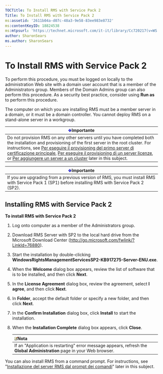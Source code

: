 ```yaml
---
TOCTitle: To Install RMS with Service Pack 2
Title: To Install RMS with Service Pack 2
ms:assetid: '2611b04a-d07c-48a3-9e58-83ee983e8732'
ms:contentKeyID: 18824538
ms:mtpsurl: 'https://technet.microsoft.com/it-it/library/Cc720217(v=WS.10)'
author: SharonSears
ms.author: SharonSears
---
```


To Install RMS with Service Pack 2
==================================

To perform this procedure, you must be logged on locally to the administration Web site with a domain user account that is a member of the Administrators group. Members of the Domain Admins group can also perform this procedure. As a security best practice, consider using **Run as** to perform this procedure.

The computer on which you are installing RMS must be a member server in a domain, or it must be a domain controller. You cannot deploy RMS on a stand-alone server in a workgroup.

| ![](/security-updates/images/Cc720217.Important(WS.10).gif)Importante                                                                                                                                                                                                                                                                                                                                                                                                                                                                                                          |
|-------------------------------------------------------------------------------------------------------------------------------------------------------------------------------------------------------------------------------------------------------------------------------------------------------------------------------------------------------------------------------------------------------------------------------------------------------------------------------------------------------------------------------------------------------------------------------------------|
| Do not provision RMS on any other servers until you have completed both the installation and provisioning of the first server in the root cluster. For instructions, see [Per eseguire il provisioning del primo server di certificazione principale](https://technet.microsoft.com/debc42f3-74ff-4c99-b7a4-4921fccdabc2), [Per eseguire il provisioning di un server licenze](https://technet.microsoft.com/4d67b898-0ba9-4eef-ab7d-ee0ca55a688e), or [Per aggiungere un server a un cluster](https://technet.microsoft.com/db635238-5528-4bec-9cc6-8244e2b3d733) later in this subject. |

| ![](/security-updates/images/Cc720217.Important(WS.10).gif)Importante                                                                     |
|------------------------------------------------------------------------------------------------------------------------------------------------------|
| If you are upgrading from a previous version of RMS, you must install RMS with Service Pack 1 (SP1) before installing RMS with Service Pack 2 (SP2). |

Installing RMS with Service Pack 2
----------------------------------

**To install RMS with Service Pack 2**
1.  Log onto computer as a member of the Administrators group.

2.  Download RMS Server with SP2 to the local hard drive from the Microsoft Download Center (http://go.microsoft.com/fwlink/?LinkId=76880).

3.  Start the installation by double-clicking **WindowsRightsManagementServicesSP2-KB917275-Server-ENU.exe**.

4.  When the **Welcome** dialog box appears, review the list of software that is to be installed, and then click **Next**.

5.  In the **License Agreement** dialog box, review the agreement, select **I agree**, and then click **Next**.

6.  In **Folder**, accept the default folder or specify a new folder, and then click **Next**.

7.  In the **Confirm Installation** dialog box, click **Install** to start the installation.

8.  When the **Installation Complete** dialog box appears, click **Close**.

    | ![](/security-updates/images/Cc720217.note(WS.10).gif)Nota                                                    |
    |--------------------------------------------------------------------------------------------------------------------------|
    | If an "Application is restarting" error message appears, refresh the **Global Administration** page in your Web browser. |

You can also install RMS from a command prompt. For instructions, see "[Installazione del server RMS dal prompt dei comandi](https://technet.microsoft.com/b55b1e2a-dd14-4168-a37f-9cdedbec660b)" later in this subject.
